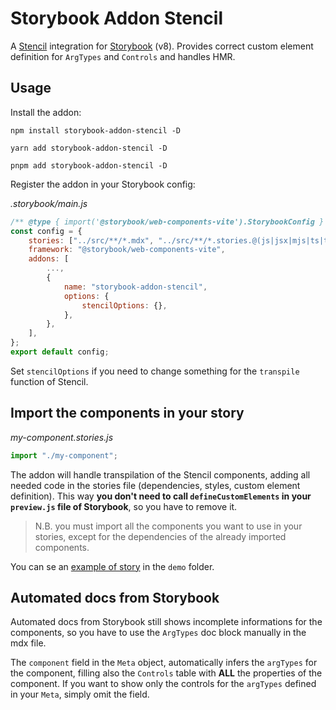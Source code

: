 # Storybook Addon Stencil

A [Stencil](https://stenciljs.com/) integration for [Storybook](https://storybook.js.org/) (v8). Provides correct custom element definition for `ArgTypes` and `Controls` and handles HMR.

## Usage

Install the addon:

```
npm install storybook-addon-stencil -D
```

```
yarn add storybook-addon-stencil -D
```

```
pnpm add storybook-addon-stencil -D
```

Register the addon in your Storybook config:

_.storybook/main.js_

```js
/** @type { import('@storybook/web-components-vite').StorybookConfig } */
const config = {
    stories: ["../src/**/*.mdx", "../src/**/*.stories.@(js|jsx|mjs|ts|tsx)"],
    framework: "@storybook/web-components-vite",
    addons: [
        ...,
        {
            name: "storybook-addon-stencil",
            options: {
                stencilOptions: {},
            },
        },
    ],
};
export default config;
```

Set `stencilOptions` if you need to change something for the `transpile` function of Stencil.

## Import the components in your story

_my-component.stories.js_

```js
import "./my-component";
```

The addon will handle transpilation of the Stencil components, adding all needed code in the stories file (dependencies, styles, custom element definition). This way **you don't need to call `defineCustomElements` in your `preview.js` file of Storybook**, so you have to remove it.

> N.B. you must import all the components you want to use in your stories, except for the dependencies of the already imported components.

You can se an [example of story](./demo/src/components/my-component/my-component.stories.ts) in the `demo` folder.

## Automated docs from Storybook

Automated docs from Storybook still shows incomplete informations for the components, so you have to use the `ArgTypes` doc block manually in the mdx file.

The `component` field in the `Meta` object, automatically infers the `argTypes` for the component, filling also the `Controls` table with **ALL** the properties of the component. If you want to show only the controls for the `argTypes` defined in your `Meta`, simply omit the field.

